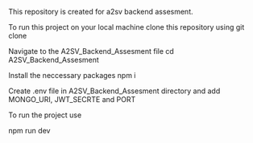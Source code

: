 This repository is created for a2sv backend assesment.

To run this project on your local machine clone this repository using 
git clone 

Navigate to the A2SV_Backend_Assesment file
cd A2SV_Backend_Assesment

Install the neccessary packages
npm i

Create .env file in A2SV_Backend_Assesment directory and add MONGO_URI, JWT_SECRTE and PORT

To run the project use

npm run dev
